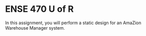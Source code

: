 # ENSE 470 U of R

In this assignment, you will perform a static design for an AmaZion Warehouse Manager system. 
